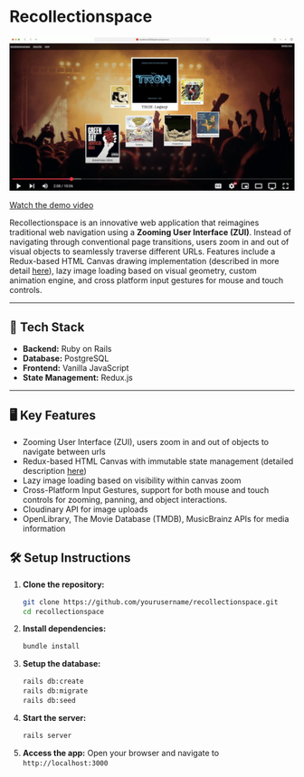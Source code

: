 # Recollectionspace

[![Watch the video](recollectionspace.jpg)](https://www.youtube.com/watch?v=7v61OxlC-Q0)

[Watch the demo video](https://www.youtube.com/watch?v=7v61OxlC-Q0)

Recollectionspace is an innovative web application that reimagines traditional web navigation using a **Zooming User Interface (ZUI)**. Instead of navigating through conventional page transitions, users zoom in and out of visual objects to seamlessly traverse different URLs. Features include a Redux-based HTML Canvas drawing implementation (described in more detail [here](https://peterxjang.com/blog/a-functional-canvas-approach-with-redux-part-1.html)), lazy image loading based on visual geometry, custom animation engine, and cross platform input gestures for mouse and touch controls.

---

## 🚀 **Tech Stack**

- **Backend:** Ruby on Rails
- **Database:** PostgreSQL
- **Frontend:** Vanilla JavaScript
- **State Management:** Redux.js

---

## 🖥️ **Key Features**

- Zooming User Interface (ZUI), users zoom in and out of objects to navigate between urls
- Redux-based HTML Canvas with immutable state management (detailed description [here](https://peterxjang.com/blog/a-functional-canvas-approach-with-redux-part-1.html))
- Lazy image loading based on visibility within canvas zoom
- Cross-Platform Input Gestures, support for both mouse and touch controls for zooming, panning, and object interactions.
- Cloudinary API for image uploads
- OpenLibrary, The Movie Database (TMDB), MusicBrainz APIs for media information

## 🛠️ **Setup Instructions**

1. **Clone the repository:**
   ```bash
   git clone https://github.com/yourusername/recollectionspace.git
   cd recollectionspace
   ```
2. **Install dependencies:**
   ```bash
   bundle install
   ```
3. **Setup the database:**
   ```bash
   rails db:create
   rails db:migrate
   rails db:seed
   ```
4. **Start the server:**
   ```bash
   rails server
   ```
5. **Access the app:**
   Open your browser and navigate to `http://localhost:3000`
